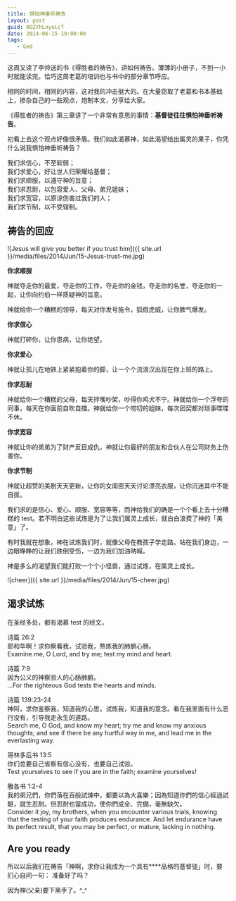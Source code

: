 ```yaml
---
title: 惧怕神垂听祷告
layout: post
guid: 0OZYhLnyoLcT
date: 2014-06-15 19:00:00
tags:
   - God
---
```


这周又读了李帅送的书《得胜者的祷告》，讲如何祷告。薄薄的小册子，不到一小时就能读完。恰巧这周老葛的培训也与书中的部分章节呼应。

相同的时间，相同的内容，这对我的冲击挺大的。在大量窃取了老葛和书本基础上，掺杂自己的一些观点，炮制本文，分享给大家。

《得胜者的祷告》第三章讲了一个非常有意思的事情：**基督徒往往惧怕神垂听祷告**。

初看上去这个观点好像很矛盾。我们如此渴慕神，如此渴望结出属灵的果子，你凭什么说我惧怕神垂听祷告？

我们求信心，不至软弱；  
我们求爱心，好让世人归荣耀给基督；  
我们求顺服，以遵守神的旨意；  
我们求忍耐，以包容爱人、父母、弟兄姐妹；  
我们求宽容，以原谅伤害过我们的人；  
我们求节制，以不受辖制。  


## 祷告的回应

![Jesus will give you better if you trust him]({{ site.url }}/media/files/2014/Jun/15-Jesus-trust-me.jpg)

**你求顺服**

神就夺走你的最爱，夺走你的工作，夺走你的金钱，夺走你的名誉，夺走你的一起，让你向约伯一样质疑神的旨意。

神就给你一个糟糕的领导，每天对你发号施令，狐假虎威，让你脾气爆发。

**你求信心**

神就打碎你，让你患病，让你绝望。

**你求爱心**

神就让孤儿在地铁上紧紧抱着你的脚，让一个个流浪汉出现在你上班的路上。

**你求忍耐**

神就给你一个糟糕的父母，每天拌嘴吵架，吵得你鸡犬不宁。神就给你一个浮夸的同事，每天在你面前自吹自擂。神就给你一个唠叨的姐妹，每次团契都对琐事喋喋不休。

**你求宽容**

神就让你的弟弟为了财产反目成仇，神就让你最好的朋友和合伙人在公司财务上伤害你。

**你求节制**

神就让超赞的美剧天天更新，让你的女闺密天天讨论漂亮衣服，让你沉迷其中不能自拔。

我们求的是信心、爱心、顺服、宽容等等，而神给我们的确是一个个看上去十分糟糕的 test。若不明白这些试炼是为了让我们属灵上成长，就白白浪费了神的「美意」了。

有时我就在想象，神在试炼我们时，就像父母在教孩子学走路。站在我们身边，一边眼睁睁的让我们跌倒受伤，一边为我们加油呐喊。

神是多么的渴望我们能打败一个个小怪兽，通过试炼，在属灵上成长。

![cheer]({{ site.url }}/media/files/2014/Jun/15-cheer.jpg)

## 渴求试炼

在圣经多处，都有渴慕 test 的经文。

诗篇 26:2   
耶和华啊！求你察看我，试验我，熬炼我的肺腑心肠。    
Examine me, O Lord, and try me; test my mind and heart. 


诗篇 7:9   
因为公义的神察验人的心肠肺腑。  
...For the righteous God tests the hearts and minds.


诗篇 139:23-24  
神阿，求你鉴察我，知道我的心思，试炼我，知道我的意念。看在我里面有什么恶行没有，引导我走永生的道路。  
Search me, O God, and know my heart; try me and know my anxious thoughts; and see if there be any hurtful way in me, and lead me in the everlasting way.


哥林多后书 13:5   
你们总要自己省察有信心没有，也要自己试验。  
Test yourselves to see if you are in the faith; examine yourselves!

雅各书 1:2-4  
我的弟兄們，你們落在百般試煉中，都要以為大喜樂；因為知道你們的信心經過試驗，就生忍耐。但忍耐也當成功，使你們成全、完備，毫無缺欠。  
Consider it joy, my brothers, when you encounter various trials, knowing that the testing of your faith produces endurance. And let endurance have its perfect result, that you may be perfect, or mature, lacking in nothing.


## Are you ready

所以以后我们在祷告「神啊，求你让我成为一个具有****品格的基督徒」时，要扪心自问一句： 准备好了吗？

因为神(父亲)要下黑手了。^_^